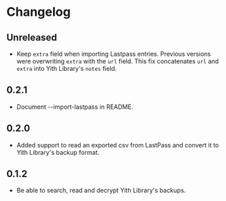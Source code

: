 # Changelog

## Unreleased

- Keep `extra` field when importing Lastpass entries. Previous
  versions were overwriting `extra` with the `url` field. This fix
  concatenates `url` and `extra` into Yith Library's `notes` field.

## 0.2.1

- Document --import-lastpass in README.

## 0.2.0

- Added support to read an exported csv from LastPass and convert it to Yith
  Library's backup format.

## 0.1.2

- Be able to search, read and decrypt Yith Library's backups.
